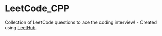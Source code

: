 # LeetCode_CPP
Collection of LeetCode questions to ace the coding interview! - Created using [LeetHub](https://github.com/QasimWani/LeetHub).
